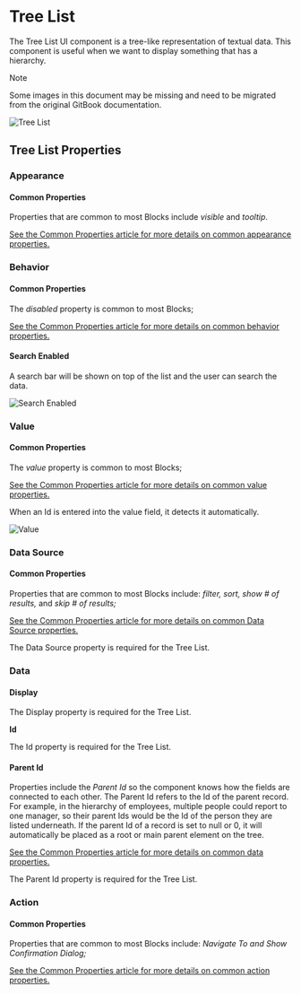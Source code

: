 # Tree List

The Tree List UI component is a tree-like representation of textual data. This component is useful when we want to display something that has a hierarchy.&#x20;

> [!NOTE]
> Some images in this document may be missing and need to be migrated from the original GitBook documentation.

![Tree List](../images/image-1413.png)

## Tree List Properties

### Appearance

#### Common Properties

Properties that are common to most Blocks include _visible_ and _tooltip_.

[See the Common Properties article for more details on common appearance properties.](../common-properties.md#appearance)

### Behavior

#### Common Properties

The _disabled_ property is common to most Blocks;

[See the Common Properties article for more details on common behavior properties.](../common-properties.md#behavior)

#### Search Enabled

A search bar will be shown on top of the list and the user can search the data.&#x20;

![Search Enabled](../images/image-718.png)

### Value

#### Common Properties

The _value_ property is common to most Blocks;

[See the Common Properties article for more details on common value properties.](../common-properties.md#behavior-1)

When an Id is entered into the value field, it detects it automatically.

![Value](../images/image-381.png)

### Data Source

#### Common Properties

Properties that are common to most Blocks include: _filter, sort, show # of results,_ and _skip # of results;_

[See the Common Properties article for more details on common Data Source properties.](../common-properties.md#data-source)

The Data Source property is required for the Tree List.

### Data

#### Display

The Display property is required for the Tree List.&#x20;

**Id**

The Id property is required for the Tree List.&#x20;

#### Parent Id

Properties include the _Parent Id_ so the component knows how the fields are connected to each other. The Parent Id refers to the Id of the parent record. For example, in the hierarchy of employees, multiple people could report to one manager, so their parent Ids would be the Id of the person they are listed underneath. If the parent Id of a record is set to null or 0, it will automatically be placed as a root or main parent element on the tree. &#x20;

[See the Common Properties article for more details on common data properties.](../common-properties.md)

The Parent Id property is required for the Tree List.

### Action

#### Common Properties&#x20;

Properties that are common to most Blocks include: _Navigate To and Show Confirmation Dialog;_

[See the Common Properties article for more details on common action properties.](../common-properties.md#action)
